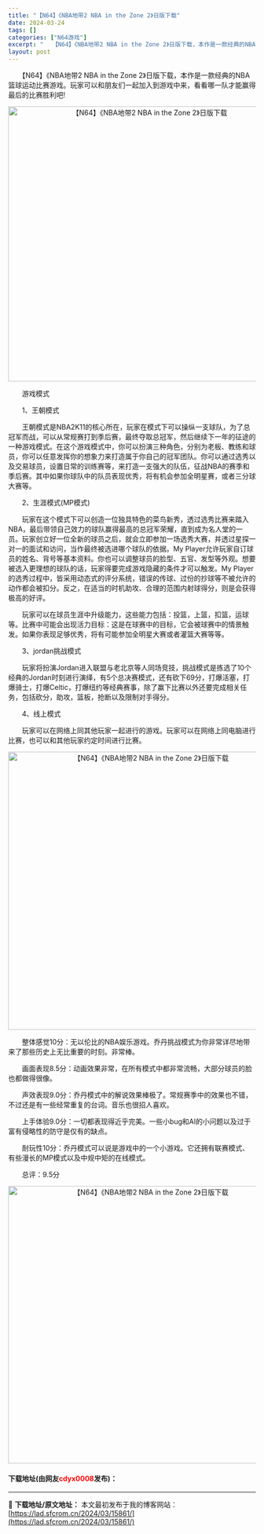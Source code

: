 ```yaml
---
title: "【N64】《NBA地带2 NBA in the Zone 2》日版下载"
date: 2024-03-24
tags: []
categories: ["N64游戏"]
excerpt: "　　【N64】《NBA地带2 NBA in the Zone 2》日版下载，本作是一款经典的NBA篮球运动比赛游戏。玩家可以和朋友们一起加入到游戏中来，看看哪一队才能赢得最后的比赛胜利吧! 　　游戏模式 　　1、王朝模式 　　王朝模式是NBA2K11的核心所在，玩家在模式下可以操纵一支球队，为了总冠&hellip;"
layout: post
---
```


 <p>　　【N64】《NBA地带2 NBA in the Zone 2》日版下载，本作是一款经典的NBA篮球运动比赛游戏。玩家可以和朋友们一起加入到游戏中来，看看哪一队才能赢得最后的比赛胜利吧!</p> <p align="center"><img align="" border="0" src="https://lad.sfcrom.cn/wp-content/uploads/2024/03/20240324_66003fe8d281e.png" width="560" alt="【N64】《NBA地带2 NBA in the Zone 2》日版下载" /></p> <p>　　游戏模式</p> <p>　　1、王朝模式</p> <p>　　王朝模式是NBA2K11的核心所在，玩家在模式下可以操纵一支球队，为了总冠军而战，可以从常规赛打到季后赛，最终夺取总冠军，然后继续下一年的征途的一种游戏模式。在这个游戏模式中，你可以扮演三种角色，分别为老板、教练和球员，你可以任意发挥你的想象力来打造属于你自己的冠军团队。你可以通过选秀以及交易球员，设置日常的训练赛等，来打造一支强大的队伍，征战NBA的赛季和季后赛。其中如果你球队中的队员表现优秀，将有机会参加全明星赛，或者三分球大赛等。</p> <p>　　2、生涯模式(MP模式)</p> <p>　　玩家在这个模式下可以创造一位独具特色的菜鸟新秀，透过选秀比赛来踏入NBA，最后带领自己效力的球队赢得最高的总冠军荣耀，直到成为名人堂的一员。玩家创立好一位全新的球员之后，就会立即参加一场选秀大赛，并透过星探一对一的面试和访问，当作最终被选进哪个球队的依据。My Player允许玩家自订球员的姓名、背号等基本资料。你也可以调整球员的脸型、五官、发型等外观。想要被选入更理想的球队的话，玩家得要完成游戏隐藏的条件才可以触发。My Player的选秀过程中，皆采用动态式的评分系统，错误的传球、过份的抄球等不被允许的动作都会被扣分。反之，在适当的时机助攻、合理的范围内射球得分，则是会获得极高的好评。</p> <p>　　玩家可以在球员生涯中升级能力，这些能力包括：投篮，上篮，扣篮，运球等。比赛中可能会出现活力目标：这是在球赛中的目标，它会被球赛中的情景触发。如果你表现足够优秀，将有可能参加全明星大赛或者灌篮大赛等等。</p> <p>　　3、jordan挑战模式</p> <p>　　玩家将扮演Jordan进入联盟与老北京等人同场竞技，挑战模式是拣选了10个经典的Jordan时刻进行演绎，有5个总决赛模式，还有砍下69分，打爆活塞，打爆骑士，打爆Celtic，打爆纽约等经典赛事，除了赢下比赛以外还要完成相关任务，包括砍分，助攻，篮板，抢断以及限制对手得分。</p> <p>　　4、线上模式</p> <p>　　玩家可以在网络上同其他玩家一起进行的游戏。玩家可以在网络上同电脑进行比赛，也可以和其他玩家约定时间进行比赛。</p> <p align="center"><img align="" border="0" src="https://lad.sfcrom.cn/wp-content/uploads/2024/03/20240324_66003fea40d0e.png" width="566" alt="【N64】《NBA地带2 NBA in the Zone 2》日版下载" /></p> <p>　　整体感觉10分：无以伦比的NBA娱乐游戏。乔丹挑战模式为你非常详尽地带来了那些历史上无比重要的时刻。非常棒。</p> <p>　　画面表现8.5分：动画效果非常，在所有模式中都非常流畅，大部分球员的脸也都做得很像。</p> <p>　　声效表现9.0分：乔丹模式中的解说效果棒极了。常规赛季中的效果也不错，不过还是有一些经常重复的台词。音乐也很招人喜欢。</p> <p>　　上手体验9.0分：一切都表现得近乎完美。一些小bug和AI的小问题以及过于富有侵略性的防守是仅有的缺点。</p> <p>　　耐玩性10分：乔丹模式可以说是游戏中的一个小游戏。它还拥有联赛模式、有些漫长的MP模式以及中规中矩的在线模式。</p> <p>　　总评：9.5分</p> <p align="center"><img align="" border="0" src="https://lad.sfcrom.cn/wp-content/uploads/2024/03/20240324_66003feb820b4.png" width="565" alt="【N64】《NBA地带2 NBA in the Zone 2》日版下载" /></p> <p><h4>下载地址(由网友<font color="red">cdyx0008</font>发布)：</h4></p> 

---
📖 **下载地址/原文地址：** 本文最初发布于我的博客网站：[https://lad.sfcrom.cn/2024/03/15861/](https://lad.sfcrom.cn/2024/03/15861/)
